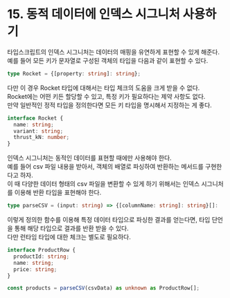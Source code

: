 # 15. 동적 데이터에 인덱스 시그니처 사용하기

타입스크립트의 인덱스 시그니처는 데이터의 매핑을 유연하게 표현할 수 있게 해준다.  
예를 들어 모든 키가 문자열로 구성된 객체의 타입을 다음과 같이 표현할 수 있다.

```ts
type Rocket = {[property: string]: string};
```

다만 이 경우 Rocket 타입에 대해서는 타입 체크의 도움을 크게 받을 수 없다.  
Rocket에는 어떤 키든 할당할 수 있고, 특정 키가 필요하다는 제약 사항도 없다.  
만약 일반적인 정적 타입을 정의한다면 모든 키 타입을 명시해서 지정하는 게 좋다.

```ts
interface Rocket {
  name: string;
  variant: string;
  thrust_kN: number;
}
```

인덱스 시그니처는 동적인 데이터를 표현할 때에만 사용해야 한다.  
예를 들어 csv 파일 내용을 받아서, 객체의 배열로 파싱하여 반환하는 메서드를 구현한다고 하자.  
이 때 다양한 데이터 형태의 csv 파일을 변환할 수 있게 하기 위해서는 인덱스 시그니처를 이용해 반환 타입을 표현해야 한다.

```ts
type parseCSV = (input: string) => {[columnName: string]: string}[]:
```

이렇게 정의한 함수를 이용해 특정 데이터 타입으로 파싱한 결과를 얻는다면, 타입 단언을 통해 해당 타입으로 결과를 반환 받을 수 있다.  
다만 런타임 타입에 대한 체크는 별도로 필요하다.

```ts
interface ProductRow {
  productId: string;
  name: string;
  price: string;
}

const products = parseCSV(csvData) as unknown as ProductRow[];
```









